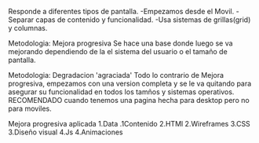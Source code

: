 Responde a diferentes tipos de pantalla.
-Empezamos desde el Movil.
-Separar capas de contenido y funcionalidad.
-Usa sistemas de grillas(grid) y columnas.

Metodologia: Mejora progresiva
    Se hace una base donde luego se va mejorando dependiendo de la el sistema del usuario o el tamaño de pantalla.

Metodologia: Degradacion 'agraciada'
    Todo lo contrario de Mejora progresiva, empezamos con una version completa y se le va quitando para asegurar su funcionalidad en todos los tamños y sistemas operativos. RECOMENDADO cuando tenemos una pagina hecha para desktop pero no para moviles.

Mejora progresiva aplicada
    1.Data .1Contenido
    2.HTMl 2.Wireframes
    3.CSS 3.Diseño visual
    4.Js 4.Animaciones